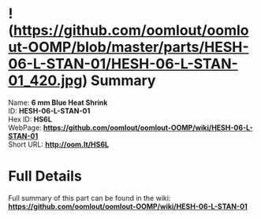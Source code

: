 
!(https://github.com/oomlout/oomlout-OOMP/blob/master/parts/HESH-06-L-STAN-01/HESH-06-L-STAN-01_420.jpg)
Summary
=================
  
Name: __6 mm Blue Heat Shrink__    
ID: __HESH-06-L-STAN-01__   
Hex ID: __HS6L__   
WebPage: __https://github.com/oomlout/oomlout-OOMP/wiki/HESH-06-L-STAN-01__   
Short URL: __http://oom.lt/HS6L__   

Full Details
==========================
Full summary of this part can be found in the wiki:   
__https://github.com/oomlout/oomlout-OOMP/wiki/HESH-06-L-STAN-01__    

